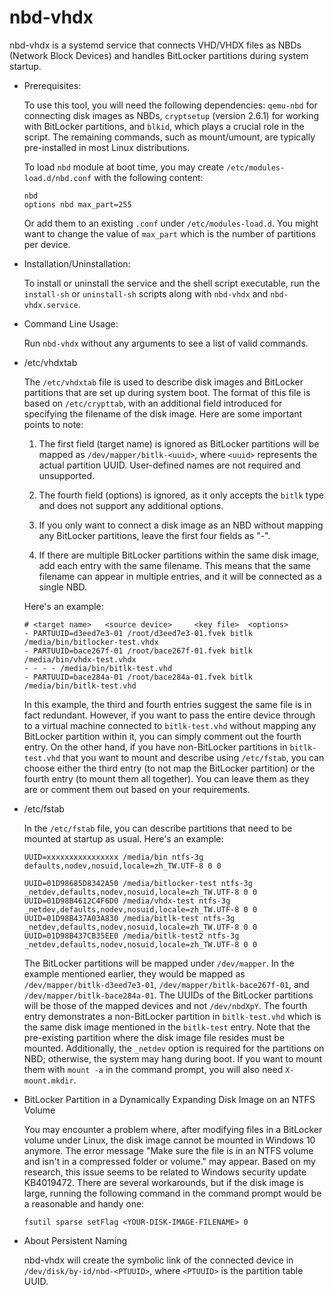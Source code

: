 # nbd-vhdx
nbd-vhdx is a systemd service that connects VHD/VHDX files as NBDs (Network Block Devices) and handles BitLocker partitions during system startup.

* Prerequisites: 

  To use this tool, you will need the following dependencies: `qemu-nbd` for connecting disk images as NBDs, `cryptsetup` (version 2.6.1) for working with BitLocker partitions, and `blkid`, which plays a crucial role in the script. The remaining commands, such as mount/umount, are typically pre-installed in most Linux distributions. 
  
  To load `nbd` module at boot time, you may create `/etc/modules-load.d/nbd.conf` with the following content: 

  ```
  nbd
  options nbd max_part=255
  ```
  Or add them to an existing `.conf` under `/etc/modules-load.d`. You might want to change the value of `max_part` which is the number of partitions per device. 

* Installation/Uninstallation: 

  To install or uninstall the service and the shell script executable, run the `install-sh` or `uninstall-sh` scripts along with `nbd-vhdx` and `nbd-vhdx.service`.
  
* Command Line Usage: 

  Run `nbd-vhdx` without any arguments to see a list of valid commands.
  
* /etc/vhdxtab

  The `/etc/vhdxtab` file is used to describe disk images and BitLocker partitions that are set up during system boot. The format of this file is based on `/etc/crypttab`, with an additional field introduced for specifying the filename of the disk image. Here are some important points to note:

  1. The first field (target name) is ignored as BitLocker partitions will be mapped as `/dev/mapper/bitlk-<uuid>`, where `<uuid>` represents the actual partition UUID. User-defined names are not required and unsupported.

  2. The fourth field (options) is ignored, as it only accepts the `bitlk` type and does not support any additional options.

  3. If you only want to connect a disk image as an NBD without mapping any BitLocker partitions, leave the first four fields as "-".

  4. If there are multiple BitLocker partitions within the same disk image, add each entry with the same filename. This means that the same filename can appear in multiple entries, and it will be connected as a single NBD.

  Here's an example: 
  ```
  # <target name>	<source device>		<key file>	<options>
  - PARTUUID=d3eed7e3-01 /root/d3eed7e3-01.fvek bitlk /media/bin/bitlocker-test.vhdx
  - PARTUUID=bace267f-01 /root/bace267f-01.fvek bitlk /media/bin/vhdx-test.vhdx
  - - - - /media/bin/bitlk-test.vhd
  - PARTUUID=bace284a-01 /root/bace284a-01.fvek bitlk /media/bin/bitlk-test.vhd
  ```
  In this example, the third and fourth entries suggest the same file is in fact redundant. However, if you want to pass the entire device through to a virtual machine connected to `bitlk-test.vhd` without mapping any BitLocker partition within it, you can simply comment out the fourth entry. On the other hand, if you have non-BitLocker partitions in `bitlk-test.vhd` that you want to mount and describe using `/etc/fstab`, you can choose either the third entry (to not map the BitLocker partition) or the fourth entry (to mount them all together). You can leave them as they are or comment them out based on your requirements.

* /etc/fstab

    In the `/etc/fstab` file, you can describe partitions that need to be mounted at startup as usual. Here's an example:
    
    ```
    UUID=xxxxxxxxxxxxxxxx /media/bin ntfs-3g defaults,nodev,nosuid,locale=zh_TW.UTF-8 0 0

    UUID=01D98685D8342A50 /media/bitlocker-test ntfs-3g _netdev,defaults,nodev,nosuid,locale=zh_TW.UTF-8 0 0
    UUID=01D98B4612C4F6D0 /media/vhdx-test ntfs-3g _netdev,defaults,nodev,nosuid,locale=zh_TW.UTF-8 0 0
    UUID=01D98B437A03A830 /media/bitlk-test ntfs-3g _netdev,defaults,nodev,nosuid,locale=zh_TW.UTF-8 0 0
    UUID=01D98B437CB35EE0 /media/bitlk-test2 ntfs-3g _netdev,defaults,nodev,nosuid,locale=zh_TW.UTF-8 0 0
    ```
    The BitLocker partitions will be mapped under `/dev/mapper`. In the example mentioned earlier, they would be mapped as `/dev/mapper/bitlk-d3eed7e3-01`, `/dev/mapper/bitlk-bace267f-01`, and `/dev/mapper/bitlk-bace284a-01`. The UUIDs of the BitLocker partitions will be those of the mapped devices and not `/dev/nbdXpY`. The fourth entry demonstrates a non-BitLocker partition in `bitlk-test.vhd` which is the same disk image mentioned in the `bitlk-test` entry. Note that the pre-existing partition where the disk image file resides must be mounted. Additionally, the `_netdev` option is required for the partitions on NBD; otherwise, the system may hang during boot. If you want to mount them with `mount -a` in the command prompt, you will also need `X-mount.mkdir`.

* BitLocker Partition in a Dynamically Expanding Disk Image on an NTFS Volume
  
  You may encounter a problem where, after modifying files in a BitLocker volume under Linux, the disk image cannot be mounted in Windows 10 anymore. The error message "Make sure the file is in an NTFS volume and isn't in a compressed folder or volume." may appear. Based on my research, this issue seems to be related to Windows security update KB4019472. There are several workarounds, but if the disk image is large, running the following command in the command prompt would be a reasonable and handy one:

  ```
  fsutil sparse setFlag <YOUR-DISK-IMAGE-FILENAME> 0
  ```
* About Persistent Naming

  nbd-vhdx will create the symbolic link of the connected device in `/dev/disk/by-id/nbd-<PTUUID>`, where `<PTUUID>` is the partition table UUID. 
  
